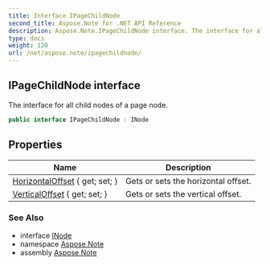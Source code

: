```yaml
---
title: Interface IPageChildNode
second_title: Aspose.Note for .NET API Reference
description: Aspose.Note.IPageChildNode interface. The interface for all child nodes of a page node
type: docs
weight: 120
url: /net/aspose.note/ipagechildnode/
---
```

## IPageChildNode interface

The interface for all child nodes of a page node.

```csharp
public interface IPageChildNode : INode
```

## Properties

| Name | Description |
| --- | --- |
| [HorizontalOffset](../../aspose.note/ipagechildnode/horizontaloffset/) { get; set; } | Gets or sets the horizontal offset. |
| [VerticalOffset](../../aspose.note/ipagechildnode/verticaloffset/) { get; set; } | Gets or sets the vertical offset. |

### See Also

* interface [INode](../inode/)
* namespace [Aspose.Note](../../aspose.note/)
* assembly [Aspose.Note](../../)



